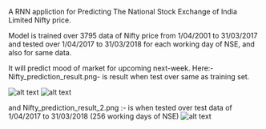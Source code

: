 A RNN appliction for Predicting The National Stock Exchange of India Limited Nifty price.

Model is trained over 3795 data of Nifty price from 1/04/2001 to 31/03/2017 and tested over 1/04/2017 to 31/03/2018 for each working day of NSE, and also for same data.

It will predict mood of market for upcoming next-week.
Here:-    Nifty_prediction_result.png- is result when test over same as training set.

![alt text](http://url/to/https://github.com/junior-g/Useful_Scripts_DuringDeepLearning/blob/master/RNN-Application(Nifty-Prediction)/Nifty_prediction_result.png)
![alt text](https://raw.githubusercontent.com/junior-g/Useful_Scripts_DuringDeepLearning/RNN-Application(Nifty-Prediction)/Nifty_prediction_result.png)

and      Nifty_prediction_result_2.png :- is when tested over test data of 1/04/2017 to 31/03/2018 (256 working days of NSE) 
![alt text](https://raw.githubusercontent.com/junior-g/Useful_Scripts_DuringDeepLearning/RNN-Application(Nifty-Prediction)/Nifty_prediction_result_2.png)
